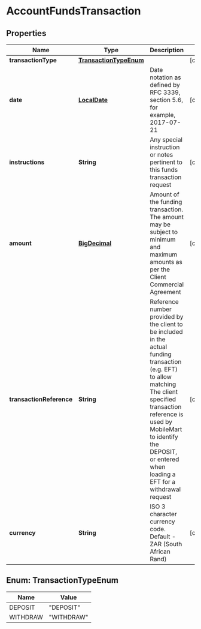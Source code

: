 
# AccountFundsTransaction

## Properties
Name | Type | Description | Notes
------------ | ------------- | ------------- | -------------
**transactionType** | [**TransactionTypeEnum**](#TransactionTypeEnum) |  |  [optional]
**date** | [**LocalDate**](LocalDate.md) | Date notation as defined by RFC 3339, section 5.6, for example, 2017-07-21  |  [optional]
**instructions** | **String** | Any special instruction or notes pertinent to this funds transaction request |  [optional]
**amount** | [**BigDecimal**](BigDecimal.md) | Amount of the funding transaction.   The amount may be subject to minimum and maximum amounts as per the Client Commercial Agreement  |  [optional]
**transactionReference** | **String** | Reference number provided by the client to be included in the actual funding transaction (e.g. EFT) to allow matching  The client specified transaction reference is used by MobileMart to identify the DEPOSIT, or entered when loading a EFT for a withdrawal request  |  [optional]
**currency** | **String** | ISO 3 character currency code. Default - ZAR (South African Rand) |  [optional]


<a name="TransactionTypeEnum"></a>
## Enum: TransactionTypeEnum
Name | Value
---- | -----
DEPOSIT | &quot;DEPOSIT&quot;
WITHDRAW | &quot;WITHDRAW&quot;



